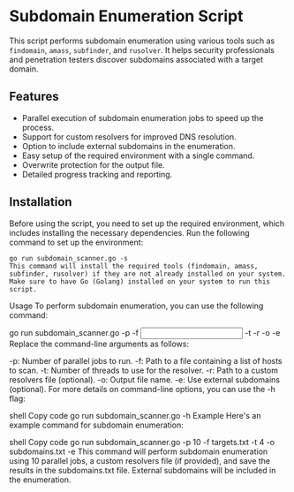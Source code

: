 # Subdomain Enumeration Script

This script performs subdomain enumeration using various tools such as `findomain`, `amass`, `subfinder`, and `rusolver`. It helps security professionals and penetration testers discover subdomains associated with a target domain.

## Features

- Parallel execution of subdomain enumeration jobs to speed up the process.
- Support for custom resolvers for improved DNS resolution.
- Option to include external subdomains in the enumeration.
- Easy setup of the required environment with a single command.
- Overwrite protection for the output file.
- Detailed progress tracking and reporting.

## Installation

Before using the script, you need to set up the required environment, which includes installing the necessary dependencies. Run the following command to set up the environment:

```shell
go run subdomain_scanner.go -s
This command will install the required tools (findomain, amass, subfinder, rusolver) if they are not already installed on your system. Make sure to have Go (Golang) installed on your system to run this script.
```
Usage
To perform subdomain enumeration, you can use the following command:

go run subdomain_scanner.go -p <number of jobs> -f <input file> -t <number of threads> -r <custom resolvers file> -o <output file> -e
Replace the command-line arguments as follows:

-p: Number of parallel jobs to run.
-f: Path to a file containing a list of hosts to scan.
-t: Number of threads to use for the resolver.
-r: Path to a custom resolvers file (optional).
-o: Output file name.
-e: Use external subdomains (optional).
For more details on command-line options, you can use the -h flag:

shell
Copy code
go run subdomain_scanner.go -h
Example
Here's an example command for subdomain enumeration:

shell
Copy code
go run subdomain_scanner.go -p 10 -f targets.txt -t 4 -o subdomains.txt -e
This command will perform subdomain enumeration using 10 parallel jobs, a custom resolvers file (if provided), and save the results in the subdomains.txt file. External subdomains will be included in the enumeration.
